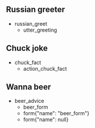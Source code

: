 ## Russian greeter
* russian_greet
  - utter_greeting

## Chuck joke
* chuck_fact
  - action_chuck_fact

## Wanna beer
* beer_advice
  - beer_form
  - form{"name": "beer_form"}
  - form{"name": null}
